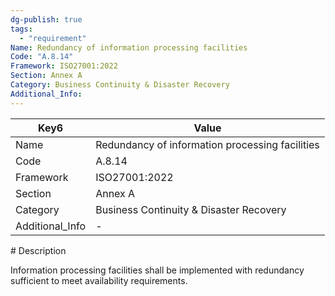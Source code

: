 ```yaml
---
dg-publish: true
tags:
  - "requirement"
Name: Redundancy of information processing facilities
Code: "A.8.14"
Framework: ISO27001:2022
Section: Annex A
Category: Business Continuity & Disaster Recovery
Additional_Info: 
---
```


<div><table class="dataview table-view-table"><thead class="table-view-thead"><tr class="table-view-tr-header"><th class="table-view-th"><span>Key</span><span class="dataview small-text">6</span></th><th class="table-view-th"><span>Value</span></th></tr></thead><tbody class="table-view-tbody"><tr><td><span>Name</span></td><td><span>Redundancy of information processing facilities</span></td></tr><tr><td><span>Code</span></td><td><span>A.8.14</span></td></tr><tr><td><span>Framework</span></td><td><span>ISO27001:2022</span></td></tr><tr><td><span>Section</span></td><td><span>Annex A</span></td></tr><tr><td><span>Category</span></td><td><span>Business Continuity &amp; Disaster Recovery</span></td></tr><tr><td><span>Additional_Info</span></td><td><span>-</span></td></tr></tbody></table></div>
# Description

Information processing facilities shall be implemented with redundancy sufficient to meet availability requirements.
